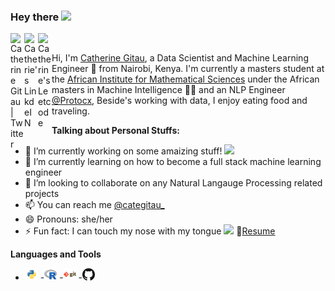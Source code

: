 ### Hey there <img src="https://media.giphy.com/media/hvRJCLFzcasrR4ia7z/giphy.gif" width="25px">

<a href="https://twitter.com/categitau_">
  <img align="left" alt="Catherine Gitau | Twitter" width="22px" src="https://cdn.jsdelivr.net/npm/simple-icons@v3/icons/twitter.svg" />
</a>
<a href="https://www.linkedin.com/in/cate-gitau/">
  <img align="left" alt="Catherie's LinkdeIN" width="22px" src="https://cdn.jsdelivr.net/npm/simple-icons@v3/icons/linkedin.svg" />
</a>
<a href="https://leetcode.com/CateGitau/">
  <img align="left" alt="Catherine's Leetcode" width="22px" src="https://cdn.jsdelivr.net/npm/simple-icons@v3/icons/leetcode.svg" />
</a>
<br />

Hi, I'm [Catherine Gitau](https://categitau.github.io/), a Data Scientist and Machine Learning Engineer 🚀 from Nairobi, Kenya. I'm currently a masters student at the [African Institute for Mathematical Sciences]() under the African masters in Machine Intelligence 🙍🏽‍ and an NLP Engineer [@Protocx](https://www.proto.cx/), Beside's working with data, I enjoy eating food and traveling.

**Talking about Personal Stuffs:**

- 🔭 I’m currently working on some amaizing stuff! <img src="https://media.giphy.com/media/WtOkaikiwaR87ZvAFH/giphy.gif" width="25px">
- 🌱 I’m currently learning on how to become a full stack machine learning engineer
- 👯 I’m looking to collaborate on any Natural Langauge Processing related projects
- 📫 You can reach me [@categitau_]("https://twitter.com/categitau_")
- 😄 Pronouns: she/her
- ⚡ Fun fact: I can touch my nose with my tongue <img src="https://media.giphy.com/media/J1XmdgEVdUSPap7xkq/giphy.gif" width="25px">
 📝[Resume](https://drive.google.com/file/d/1HJCfONopWEoxCChxl5DyQtQBiXU2jYmj/view?usp=sharing)


**Languages and Tools**
- <code><img height="20" src="https://raw.githubusercontent.com/github/explore/80688e429a7d4ef2fca1e82350fe8e3517d3494d/topics/python/python.png"></code>
-<code><img height="20" src="https://raw.githubusercontent.com/github/explore/80688e429a7d4ef2fca1e82350fe8e3517d3494d/topics/r/r.png"></code>
-<code><img height="20" src="https://raw.githubusercontent.com/github/explore/80688e429a7d4ef2fca1e82350fe8e3517d3494d/topics/git/git.png"></code>
-<code><img height="20" src="https://raw.githubusercontent.com/github/explore/78df643247d429f6cc873026c0622819ad797942/topics/github/github.png"></code>
